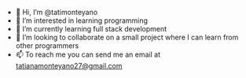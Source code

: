 - 👋 Hi, I’m @tatimonteyano
- 👀 I’m interested in learning programming
- 🌱 I’m currently learning full stack development 
- 💞️ I’m looking to collaborate on a small project where I can learn from other programmers
- 📫 To reach me you can send me an email at tatianamonteyano27@gmail.com 

<!---
tatimonteyano/tatimonteyano is a ✨ special ✨ repository because its `README.md` (this file) appears on your GitHub profile.
You can click the Preview link to take a look at your changes.
--->
